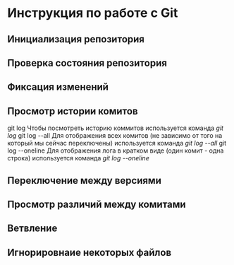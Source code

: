 # **Инструкция по работе с Git**

## Инициализация репозитория

## Проверка состояния репозитория

## Фиксация изменений

## Просмотр истории комитов

git log
    Чтобы посмотреть историю коммитов используется команда *git log*
git log --all
    Для отображения всех комитов (не зависимо от того на который мы сейчас переключены) используется команда *git log --all*
git log --oneline
    Для отображения лога в кратком виде (один комит - одна строка) используется команда *git log --oneline*

## Переключение между версиями

## Просмотр различий между комитами

## Ветвление

## Игнорировнаие некоторых файлов